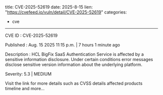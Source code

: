  
title: CVE-2025-52619
date: 2025-8-15
lien: "https://cvefeed.io/vuln/detail/CVE-2025-52619"
categories:
  - cve
---

CVE ID : CVE-2025-52619

Published :  Aug. 15
2025
11:15 p.m. | 7 hours
1 minute ago

Description : HCL BigFix SaaS Authentication Service is affected by a sensitive information disclosure.  Under certain conditions
error messages disclose sensitive version information about the underlying platform.

Severity: 5.3 | MEDIUM

Visit the link for more details
such as CVSS details
affected products
timeline
and more...
